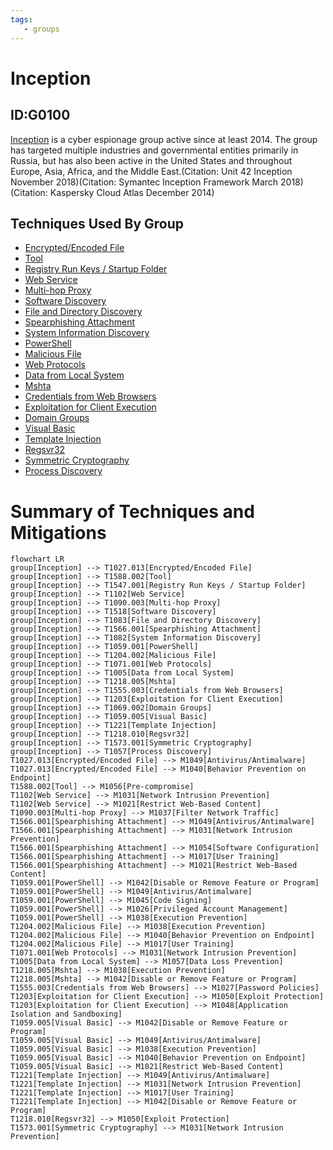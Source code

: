 ```yaml
---
tags:
   - groups
---
```

# Inception
## ID:G0100
[Inception](/mitre/groups/G0100) is a cyber espionage group active since at least 2014. The group has targeted multiple industries and governmental entities primarily in Russia, but has also been active in the United States and throughout Europe, Asia, Africa, and the Middle East.(Citation: Unit 42 Inception November 2018)(Citation: Symantec Inception Framework March 2018)(Citation: Kaspersky Cloud Atlas December 2014)
## Techniques Used By Group
* [Encrypted/Encoded File](techniques/T1027/013)
* [Tool](techniques/T1588/002)
* [Registry Run Keys / Startup Folder](techniques/T1547/001)
* [Web Service](techniques/T1102)
* [Multi-hop Proxy](techniques/T1090/003)
* [Software Discovery](techniques/T1518)
* [File and Directory Discovery](techniques/T1083)
* [Spearphishing Attachment](techniques/T1566/001)
* [System Information Discovery](techniques/T1082)
* [PowerShell](techniques/T1059/001)
* [Malicious File](techniques/T1204/002)
* [Web Protocols](techniques/T1071/001)
* [Data from Local System](techniques/T1005)
* [Mshta](techniques/T1218/005)
* [Credentials from Web Browsers](techniques/T1555/003)
* [Exploitation for Client Execution](techniques/T1203)
* [Domain Groups](techniques/T1069/002)
* [Visual Basic](techniques/T1059/005)
* [Template Injection](techniques/T1221)
* [Regsvr32](techniques/T1218/010)
* [Symmetric Cryptography](techniques/T1573/001)
* [Process Discovery](techniques/T1057)

# Summary of Techniques and Mitigations
```mermaid
flowchart LR
group[Inception] --> T1027.013[Encrypted/Encoded File]
group[Inception] --> T1588.002[Tool]
group[Inception] --> T1547.001[Registry Run Keys / Startup Folder]
group[Inception] --> T1102[Web Service]
group[Inception] --> T1090.003[Multi-hop Proxy]
group[Inception] --> T1518[Software Discovery]
group[Inception] --> T1083[File and Directory Discovery]
group[Inception] --> T1566.001[Spearphishing Attachment]
group[Inception] --> T1082[System Information Discovery]
group[Inception] --> T1059.001[PowerShell]
group[Inception] --> T1204.002[Malicious File]
group[Inception] --> T1071.001[Web Protocols]
group[Inception] --> T1005[Data from Local System]
group[Inception] --> T1218.005[Mshta]
group[Inception] --> T1555.003[Credentials from Web Browsers]
group[Inception] --> T1203[Exploitation for Client Execution]
group[Inception] --> T1069.002[Domain Groups]
group[Inception] --> T1059.005[Visual Basic]
group[Inception] --> T1221[Template Injection]
group[Inception] --> T1218.010[Regsvr32]
group[Inception] --> T1573.001[Symmetric Cryptography]
group[Inception] --> T1057[Process Discovery]
T1027.013[Encrypted/Encoded File] --> M1049[Antivirus/Antimalware]
T1027.013[Encrypted/Encoded File] --> M1040[Behavior Prevention on Endpoint]
T1588.002[Tool] --> M1056[Pre-compromise]
T1102[Web Service] --> M1031[Network Intrusion Prevention]
T1102[Web Service] --> M1021[Restrict Web-Based Content]
T1090.003[Multi-hop Proxy] --> M1037[Filter Network Traffic]
T1566.001[Spearphishing Attachment] --> M1049[Antivirus/Antimalware]
T1566.001[Spearphishing Attachment] --> M1031[Network Intrusion Prevention]
T1566.001[Spearphishing Attachment] --> M1054[Software Configuration]
T1566.001[Spearphishing Attachment] --> M1017[User Training]
T1566.001[Spearphishing Attachment] --> M1021[Restrict Web-Based Content]
T1059.001[PowerShell] --> M1042[Disable or Remove Feature or Program]
T1059.001[PowerShell] --> M1049[Antivirus/Antimalware]
T1059.001[PowerShell] --> M1045[Code Signing]
T1059.001[PowerShell] --> M1026[Privileged Account Management]
T1059.001[PowerShell] --> M1038[Execution Prevention]
T1204.002[Malicious File] --> M1038[Execution Prevention]
T1204.002[Malicious File] --> M1040[Behavior Prevention on Endpoint]
T1204.002[Malicious File] --> M1017[User Training]
T1071.001[Web Protocols] --> M1031[Network Intrusion Prevention]
T1005[Data from Local System] --> M1057[Data Loss Prevention]
T1218.005[Mshta] --> M1038[Execution Prevention]
T1218.005[Mshta] --> M1042[Disable or Remove Feature or Program]
T1555.003[Credentials from Web Browsers] --> M1027[Password Policies]
T1203[Exploitation for Client Execution] --> M1050[Exploit Protection]
T1203[Exploitation for Client Execution] --> M1048[Application Isolation and Sandboxing]
T1059.005[Visual Basic] --> M1042[Disable or Remove Feature or Program]
T1059.005[Visual Basic] --> M1049[Antivirus/Antimalware]
T1059.005[Visual Basic] --> M1038[Execution Prevention]
T1059.005[Visual Basic] --> M1040[Behavior Prevention on Endpoint]
T1059.005[Visual Basic] --> M1021[Restrict Web-Based Content]
T1221[Template Injection] --> M1049[Antivirus/Antimalware]
T1221[Template Injection] --> M1031[Network Intrusion Prevention]
T1221[Template Injection] --> M1017[User Training]
T1221[Template Injection] --> M1042[Disable or Remove Feature or Program]
T1218.010[Regsvr32] --> M1050[Exploit Protection]
T1573.001[Symmetric Cryptography] --> M1031[Network Intrusion Prevention]
```